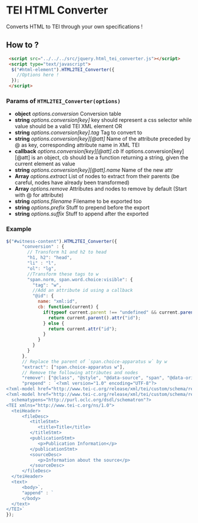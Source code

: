 TEI HTML Converter
===

Converts HTML to TEI through your own specifications !

## How to ?

```html
 <script src="../../../src/jquery.html_tei_converter.js"></script>
 <script type="text/javascript">
  $("#html-element").HTML2TEI_Converter({
    //Options here !
  });
 </script>
```

### Params of `HTML2TEI_Converter(options)`

* **object** *options.conversion* Conversion table
* **string** *options.conversion[key]* key should represent a css selector while value should be a valid TEI XML element OR
* **string** *options.conversion[key].tag* Tag to convert to
* **string** *options.conversion[key][@att]* Name of the attribute preceded by @ as key, corresponding attribute name in XML TEI
* **callback** *options.conversion[key][@att].cb* If options.conversion[key][@att] is an object, cb should be a function returning a string, given the current element as value
* **string** *options.conversion[key][@att].name* Name of the new attr
* **Array** *options.extract* List of nodes to extract from their parents (be careful, nodes have already been transformed)
* **Array** *options.remove* Attributes and nodes to remove by default (Start with @ for attribute)
* **string** *options.filename* Filename to be exported too
* **string** *options.prefix* Stuff to prepend before the export
* **string** *options.suffix* Stuff to append after the exported

### Example
```javascript
$("#witness-content").HTML2TEI_Converter({
      "conversion" : {
        // Transform h1 and h2 to head
        "h1, h2": "head", 
        "li" : "l",
        "ol": "lg",
        //Transform these tags to w
        "span.norm, span.word.choice:visible": {
          "tag": "w",
          //Add an attribute id using a callback
          "@id": {
            name: "xml:id",
            cb: function(current) {
              if(typeof current.parent !== "undefined" && current.parent().attr("id")) {
                return current.parent().attr("id");
              } else {
                return current.attr("id");
              }
            }
          }
        }
      },
      // Replace the parent of `span.choice-apparatus w` by w
      "extract": ["span.choice-apparatus w"],
      // Remove the following attributes and nodes
      "remove": ["@class", "@style", "@data-source", "span", "@data-original-title", "@data-title", "@title"],
      "prepend" : `<?xml version="1.0" encoding="UTF-8"?>
<?xml-model href="http://www.tei-c.org/release/xml/tei/custom/schema/relaxng/tei_all.rng" type="application/xml" schematypens="http://relaxng.org/ns/structure/1.0"?>
<?xml-model href="http://www.tei-c.org/release/xml/tei/custom/schema/relaxng/tei_all.rng" type="application/xml"
  schematypens="http://purl.oclc.org/dsdl/schematron"?>
<TEI xmlns="http://www.tei-c.org/ns/1.0">
  <teiHeader>
      <fileDesc>
         <titleStmt>
            <title>Title</title>
         </titleStmt>
         <publicationStmt>
            <p>Publication Information</p>
         </publicationStmt>
         <sourceDesc>
            <p>Information about the source</p>
         </sourceDesc>
      </fileDesc>
  </teiHeader>
  <text>
      <body>`,
      "append" : `
      </body>
  </text>
</TEI>`
});
```